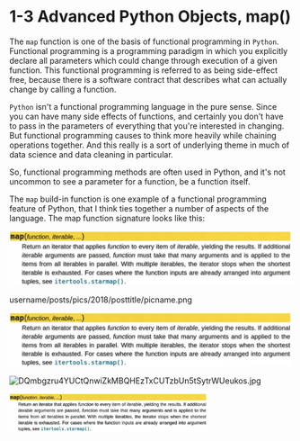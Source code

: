 # 1-3 Advanced Python Objects, map()

The `map` function is one of the basis of functional programming in `Python`. Functional programming is a programming paradigm in which you explicitly declare all parameters which could change through execution of a given function. This functional programming is referred to as being side-effect free, because there is a software contract that describes what can actually change by calling a function.

`Python` isn't a functional programming language in the pure sense. Since you can have many side effects of functions, and certainly you don't have to pass in the parameters of everything that you're interested in changing. But functional programming causes to think more heavily while chaining operations together. And this really is a sort of underlying theme in much of data science and data cleaning in particular.

So, functional programming methods are often used in Python, and it's not uncommon to see a parameter for a function, be a function itself.

The `map` build-in function is one example of a functional programming feature of Python, that I think ties together a number of aspects of the language. The map function signature looks like this:

![alt text](https://github.com/siyinghan/Notes/raw/master/Applied%20Data%20Science%20with%20Python%20(Coursera%20Specialization)/01%20Introduction%20to%20Data%20Science%20in%20Python/Image/001.png)

username/posts/pics/2018/posttitle/picname.png

![alt text](https://github.com/siyinghan/Notes/blob/master/Applied%20Data%20Science%20with%20Python%20(Coursera%20Specialization)/01%20Introduction%20to%20Data%20Science%20in%20Python/Image/001.png)

![DQmbgzru4YUCtQnwiZkMBQHEzTxCUTzbUn5tSytrWUeukos.jpg](https://steemitimages.com/DQmY53DiVGm6EqeH6EjhMK4fXoQS1S1mvrtCMkg16NibYvM/DQmbgzru4YUCtQnwiZkMBQHEzTxCUTzbUn5tSytrWUeukos.jpg)

<img src="https://github.com/siyinghan/Notes/blob/master/Image/0001.png" alt="001" width="70%"/>
